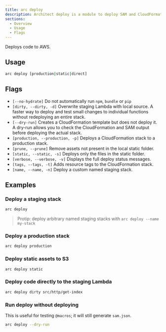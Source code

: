 ```yaml
---
title: arc deploy
description: Architect deploy is a module to deploy SAM and CloudFormation templates to an AWS account
sections:
  - Overview
  - Usage
  - Flags
---
```


Deploys code to AWS.

## Usage

```bash
arc deploy [production|static|direct]
```

## Flags

- `[--no-hydrate]` Do not automatically run `npm`, `bundle` or `pip`
- `[dirty, --dirty, -d]` Overwrite staging Lambda with local source. A faster way to deploy and test small changes to individual functions without redeploying an entire stack. 
- `[--dry-run]` Creates a CloudFormation template but does not deploy it. A dry-run allows you to check the CloudFormation and SAM output before deploying the actual stack.
- `[production, --production, -p]` Deploys a CloudFormation stack to a production stack.
- `[prune, --prune]` Remove assets not present in the local static folder.
- `[static, --static, -s]` Deploys only the files in the static folder.
- `[verbose, --verbose, -v]` Displays the full deploy status messages.
- `[tags, --tags, -t]` Adds resource tags to the CloudFormation stack.
- `[name, --name, -n]` Deploy a custom named staging stack.

## Examples

### Deploy a staging stack

```bash
arc deploy
```

> Protip: deploy arbitrary named staging stacks with `arc deploy --name my-stack`

### Deploy a production stack

```bash
arc deploy production
```

### Deploy static assets to S3

```bash
arc deploy static
```

### Deploy code directly to the staging Lambda

```bash
arc deploy dirty src/http/get-index
```

### Run deploy without deploying

This is useful for testing `@macros`; it will still generate `sam.json`.

```bash
arc deploy --dry-run
```

